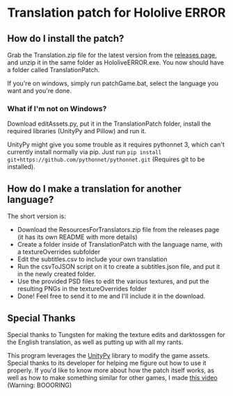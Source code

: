 # Translation patch for Hololive ERROR

## How do I install the patch?
Grab the Translation.zip file for the latest version from the [releases page](https://github.com/lugia19/ErrorPatcher/releases), and unzip it in the same folder as HololiveERROR.exe.
You now should have a folder called TranslationPatch. 

If you're on windows, simply run patchGame.bat, select the language you want and you're done. 


### What if I'm not on Windows?
Download editAssets.py, put it in the TranslationPatch folder, install the required libraries (UnityPy and Pillow) and run it.

UnityPy might give you some trouble as it requires pythonnet 3, which can't currently install normally via pip.
Just run `pip install git+https://github.com/pythonnet/pythonnet.git` (Requires git to be installed).


## How do I make a translation for another language?

The short version is:
- Download the ResourcesForTranslators.zip file from the releases page (it has its own README with more details)
- Create a folder inside of TranslationPatch with the language name, with a textureOverrides subfolder
- Edit the subtitles.csv to include your own translation
- Run the csvToJSON script on it to create a subtitles.json file, and put it in the newly created folder.
- Use the provided PSD files to edit the various textures, and put the resulting PNGs in the textureOverrides folder
- Done! Feel free to send it to me and I'll include it in the download.

## Special Thanks
Special thanks to Tungsten for making the texture edits and darktossgen for the English translation, as well as putting up with all my rants.

This program leverages the [UnityPy](https://pypi.org/project/UnityPy/) library to modify the game assets. Special thanks to its developer for helping me figure out how to use it properly.
If you'd like to know more about how the patch itself works, as well as how to make something similar for other games, I made [this video](https://www.youtube.com/watch?v=FTaMpUAeU9Y) (Warning: BOOORING)
